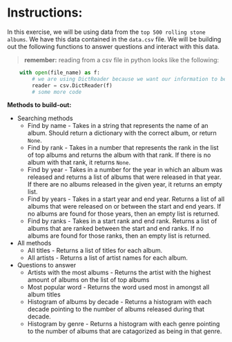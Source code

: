 
# Instructions:

In this exercise, we will be using data from the `top 500 rolling stone albums`. We have this data contained in the `data.csv` file. We will be building out the following functions to answer questions and interact with this data.

> **remember:** reading from a csv file in python looks like the following:

```python 
    with open(file_name) as f:
        # we are using DictReader because we want our information to be in dictionary format.
        reader = csv.DictReader(f)
        # some more code
```

**Methods to build-out:**

* Searching methods
  * Find by name - Takes in a string that represents the name of an album. Should return a dictionary with the correct album, or return `None`.
  * Find by rank - Takes in a number that represents the rank in the list of top albums and returns the album with that rank. If there is no album with that rank, it returns `None`.
  * Find by year - Takes in a number for the year in which an album was released and returns a list of albums that were released in that year. If there are no albums released in the given year, it returns an empty list.
  * Find by years - Takes in a start year and end year. Returns a list of all albums that were released on or between the start and end years. If no albums are found for those years, then an empty list is returned. 
  * Find by ranks - Takes in a start rank and end rank. Returns a list of albums that are ranked between the start and end ranks. If no albums are found for those ranks, then an empty list is returned.
* All methods
  * All titles - Returns a list of titles for each album.
  * All artists - Returns a list of artist names for each album.
* Questions to answer
  * Artists with the most albums - Returns the artist with the highest amount of albums on the list of top albums 
  * Most popular word - Returns the word used most in amongst all album titles
  * Histogram of albums by decade - Returns a histogram with each decade pointing to the number of albums released during that decade.
  * Histogram by genre - Returns a histogram with each genre pointing to the number of albums that are catagorized as being in that genre.
